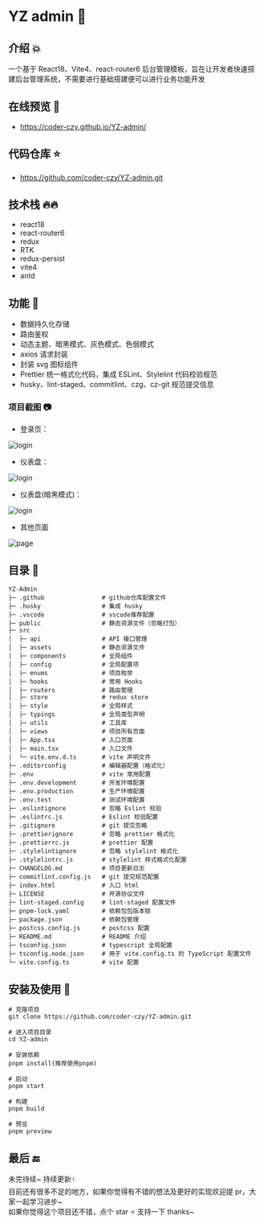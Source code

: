 # YZ admin 🚀

## 介绍 💥

一个基于 React18、Vite4、react-router6 后台管理模板，旨在让开发者快速搭建后台管理系统，不需要进行基础搭建便可以进行业务功能开发

## 在线预览 👀

- https://coder-czy.github.io/YZ-admin/

## 代码仓库 ⭐

- https://github.com/coder-czy/YZ-admin.git

## 技术栈 🔥🔥

- react18
- react-router6
- redux
- RTK
- redux-persist
- vite4
- antd

## 功能 💖

- 数据持久化存储
- 路由鉴权
- 动态主题、暗黑模式、灰色模式、色弱模式
- axios 请求封装
- 封装 svg 图标组件
- Prettier 统一格式化代码，集成 ESLint、Stylelint 代码校验规范
- husky、lint-staged、commitlint、czg、cz-git 规范提交信息

### 项目截图 📷

- 登录页：

![login](https://ooo.0x0.ooo/2023/12/21/OKAPUX.gif)

- 仪表盘：

![login](https://ooo.0x0.ooo/2023/11/18/OeXLvC.png)

- 仪表盘(暗黑模式)：

![login](https://ooo.0x0.ooo/2023/12/21/OKARyt.png)

- 其他页面

![page](https://ooo.0x0.ooo/2023/12/21/OKAtsx.png)

## 目录 📃

```text
YZ-Admin
├─ .github                # github仓库配置文件
├─ .husky                 # 集成 husky
├─ .vscode                # vscode推荐配置
├─ public                 # 静态资源文件（忽略打包）
├─ src
│  ├─ api                 # API 接口管理
│  ├─ assets              # 静态资源文件
│  ├─ components          # 全局组件
│  ├─ config              # 全局配置项
│  ├─ enums               # 项目枚举
│  ├─ hooks               # 常用 Hooks
│  ├─ routers             # 路由管理
│  ├─ store               # redux store
│  ├─ style               # 全局样式
│  ├─ typings             # 全局类型声明
│  ├─ utils               # 工具库
│  ├─ views               # 项目所有页面
│  ├─ App.tsx             # 入口页面
│  ├─ main.tsx            # 入口文件
│  └─ vite.env.d.ts       # vite 声明文件
├─ .editorconfig          # 编辑器配置（格式化）
├─ .env                   # vite 常用配置
├─ .env.development       # 开发环境配置
├─ .env.production        # 生产环境配置
├─ .env.test              # 测试环境配置
├─ .eslintignore          # 忽略 Eslint 校验
├─ .eslintrc.js           # Eslint 校验配置
├─ .gitignore             # git 提交忽略
├─ .prettierignore        # 忽略 prettier 格式化
├─ .prettierrc.js         # prettier 配置
├─ .stylelintignore       # 忽略 stylelint 格式化
├─ .stylelintrc.js        # stylelint 样式格式化配置
├─ CHANGELOG.md           # 项目更新日志
├─ commitlint.config.js   # git 提交规范配置
├─ index.html             # 入口 html
├─ LICENSE                # 开源协议文件
├─ lint-staged.config     # lint-staged 配置文件
├─ pnpm-lock.yaml         # 依赖包包版本锁
├─ package.json           # 依赖包管理
├─ postcss.config.js      # postcss 配置
├─ README.md              # README 介绍
├─ tsconfig.json          # typescript 全局配置
├─ tsconfig.node.json     # 用于 vite.config.ts 的 TypeScript 配置文件
└─ vite.config.ts         # vite 配置
```

## 安装及使用 🎈

```shell
# 克隆项目
git clone https://github.com/coder-czy/YZ-admin.git

# 进入项目目录
cd YZ-admin

# 安装依赖
pnpm install(推荐使用pnpm)

# 启动
pnpm start

# 构建
pnpm build

# 预览
pnpm preview
```

## 最后 🔚

未完待续~ 持续更新🀄</br>
目前还有很多不足的地方，如果你觉得有不错的想法及更好的实现欢迎提 pr，大家一起学习进步~</br>
如果你觉得这个项目还不错，点个 star ⭐️ 支持一下 thanks~
